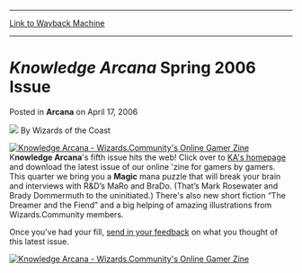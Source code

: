 
---
[Link to Wayback Machine](https://web.archive.org/web/20211201191831/https://magic.wizards.com/en/articles/archive/arcana/knowledge-arcana-spring-2006-issue-2006-04-17)

[_metadata_:author]:- "Wizards of the Coast"
[_metadata_:description]:- "Knowledge Arcana's fifth issue hits the web! Click over to KA's homepage and download the latest issue of our online 'zine for gamers by gamers. This quarter we bring you a Magic mana puzzle that will break your brain and interviews with R&D’s MaRo and BraDo. (That’s Mark Rosewater and Brady Dommermuth to the uninitiated.) There's also new short fiction “The Dreamer and the"
[_metadata_:generator]:- "Drupal 7 (http://drupal.org)"
[_metadata_:node]:- "702971"
[_metadata_:publish_date]:- "2006-04-17"
[_metadata_:source]:- "div-main-content"
[_metadata_:title]:- "Knowledge Arcana Spring 2006 Issue"
[_metadata_:wayback_capture_timestamp]:- "2021-12-01 19:18:31"
[_metadata_:wayback_raw_url]:- "https://web.archive.org/web/20211201191831id_/https://magic.wizards.com/en/articles/archive/arcana/knowledge-arcana-spring-2006-issue-2006-04-17"
[_metadata_:wayback_url]:- "https://magic.wizards.com/en/articles/archive/arcana/knowledge-arcana-spring-2006-issue-2006-04-17"
---


*Knowledge Arcana* Spring 2006 Issue
====================================



 Posted in **Arcana**
 on April 17, 2006 






![](https://media.magic.wizards.com/styles/auth_small/public/images/person/wizards_author.jpg)
By Wizards of the Coast












[![Knowledge Arcana - Wizards.Community's Online Gamer Zine](https://media.magic.wizards.com/image_legacy_migration/magic/images/mtgcom/arcana1000/1058_kalogo.jpg)](/en/articles/archive/event-coverage/pro-tour%E2%80%93amsterdam-standard-qualifier-season-top-8-decklists-2010-13)
K**nowledge Arcana**'s fifth issue hits the web! Click over to [KA's homepage](/en/articles/archive/event-coverage/pro-tour%E2%80%93amsterdam-standard-qualifier-season-top-8-decklists-2010-13) and download the latest issue of our online 'zine for gamers by gamers. This quarter we bring you a **Magic** mana puzzle that will break your brain and interviews with R&D’s MaRo and BraDo. (That’s Mark Rosewater and Brady Dommermuth to the uninitiated.) There's also new short fiction “The Dreamer and the Fiend” and a big helping of amazing illustrations from Wizards.Community members. 


Once you've had your fill, [send in your feedback](http://boards1.wizards.com/showthread.php?t=578882) on what you thought of this latest issue. 


[![Knowledge Arcana - Wizards.Community's Online Gamer Zine](https://media.magic.wizards.com/image_legacy_migration/magic/images/mtgcom/arcana1000/1058_kacover.jpg)](/en/articles/archive/event-coverage/pro-tour%E2%80%93amsterdam-standard-qualifier-season-top-8-decklists-2010-13)







